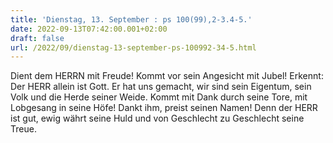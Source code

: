 ```yaml
---
title: 'Dienstag, 13. September : ps 100(99),2-3.4-5.'
date: 2022-09-13T07:42:00.001+02:00
draft: false
url: /2022/09/dienstag-13-september-ps-100992-34-5.html
---
```


Dient dem HERRN mit Freude! Kommt vor sein Angesicht mit Jubel! Erkennt: Der HERR allein ist Gott. Er hat uns gemacht, wir sind sein Eigentum, sein Volk und die Herde seiner Weide. Kommt mit Dank durch seine Tore, mit Lobgesang in seine Höfe! Dankt ihm, preist seinen Namen! Denn der HERR ist gut, ewig währt seine Huld und von Geschlecht zu Geschlecht seine Treue.
